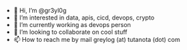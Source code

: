 - 👋 Hi, I’m @gr3yl0g
- 👀 I’m interested in data, apis, cicd, devops, crypto
- 🌱 I’m currently working as devops person
- 💞️ I’m looking to collaborate on cool stuff
- 📫 How to reach me by mail greylog (at) tutanota (dot) com

<!---
gr3yl0g/gr3yl0g is a ✨ special ✨ repository because its `README.md` (this file) appears on your GitHub profile.
You can click the Preview link to take a look at your changes.
--->
